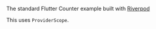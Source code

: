 The standard Flutter Counter example built with [Riverpod]

This uses `ProviderScope`.


[riverpod]: https://github.com/rrousselGit/riverpod
